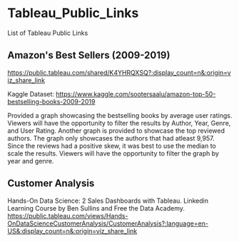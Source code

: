 # Tableau_Public_Links
List of Tableau Public Links

## Amazon's Best Sellers (2009-2019) 
https://public.tableau.com/shared/K4YHRQXSQ?:display_count=n&:origin=viz_share_link

Kaggle Dataset: https://www.kaggle.com/sootersaalu/amazon-top-50-bestselling-books-2009-2019

Provided a graph showcasing the bestselling books by average user ratings. Viewers will have the opportunity to filter the results by Author, Year, Genre, and User Rating. Another graph is provided to showcase the top reviewed authors. The graph only showcases the authors that had atleast 9,957. Since the reviews had a positive skew, it was best to use the median to scale the results. Viewers will have the opportunity to filter the graph by year and genre. 

## Customer Analysis
Hands-On Data Science: 2 Sales Dashboards with Tableau. Linkedin Learning Course by Ben Sullins and Free the Data Academy.
https://public.tableau.com/views/Hands-OnDataScienceCustomerAnalysis/CustomerAnalysis?:language=en-US&:display_count=n&:origin=viz_share_link
